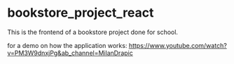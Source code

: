# bookstore_project_react

This is the frontend of a bookstore project done for school.


for a demo on how the application works:
https://www.youtube.com/watch?v=PM3W9dnxjPg&ab_channel=MilanDrapic

